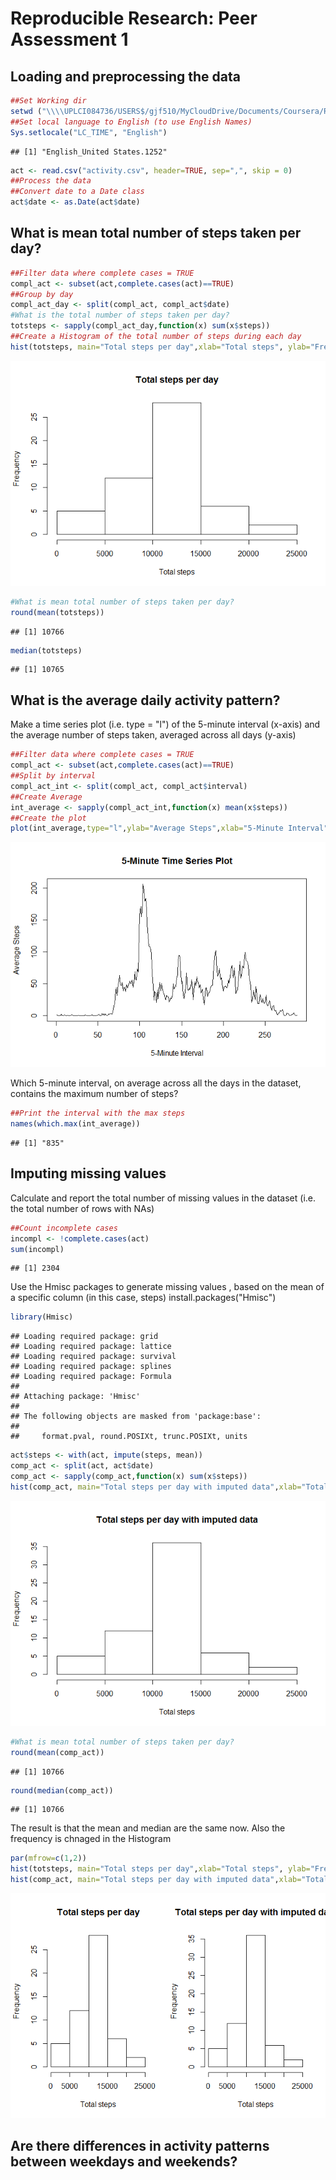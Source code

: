 # Reproducible Research: Peer Assessment 1


## Loading and preprocessing the data

```r
##Set Working dir
setwd ("\\\\UPLCI084736/USERS$/gjf510/MyCloudDrive/Documents/Coursera/RepData_PeerAssessment1")
##Set local language to English (to use English Names)
Sys.setlocale("LC_TIME", "English")  
```

```
## [1] "English_United States.1252"
```

```r
act <- read.csv("activity.csv", header=TRUE, sep=",", skip = 0)
##Process the data
##Convert date to a Date class
act$date <- as.Date(act$date)
```


## What is mean total number of steps taken per day?

```r
##Filter data where complete cases = TRUE
compl_act <- subset(act,complete.cases(act)==TRUE)
##Group by day
compl_act_day <- split(compl_act, compl_act$date)
#What is the total number of steps taken per day?
totsteps <- sapply(compl_act_day,function(x) sum(x$steps))
##Create a Histogram of the total number of steps during each day
hist(totsteps, main="Total steps per day",xlab="Total steps", ylab="Frequency")
```

![](PA1_template_files/figure-html/unnamed-chunk-2-1.png) 

```r
#What is mean total number of steps taken per day?
round(mean(totsteps))
```

```
## [1] 10766
```

```r
median(totsteps)
```

```
## [1] 10765
```


## What is the average daily activity pattern?
Make a time series plot (i.e. type = "l") of the 5-minute interval (x-axis) and the average number of steps taken, averaged across all days (y-axis)

```r
##Filter data where complete cases = TRUE
compl_act <- subset(act,complete.cases(act)==TRUE)
##Split by interval
compl_act_int <- split(compl_act, compl_act$interval)
##Create Average
int_average <- sapply(compl_act_int,function(x) mean(x$steps))
##Create the plot
plot(int_average,type="l",ylab="Average Steps",xlab="5-Minute Interval",main="5-Minute Time Series Plot")
```

![](PA1_template_files/figure-html/unnamed-chunk-3-1.png) 

Which 5-minute interval, on average across all the days in the dataset, contains the maximum number of steps?

```r
##Print the interval with the max steps
names(which.max(int_average))
```

```
## [1] "835"
```

## Imputing missing values
Calculate and report the total number of missing values in the dataset (i.e. the total number of rows with NAs)

```r
##Count incomplete cases
incompl <- !complete.cases(act)
sum(incompl)
```

```
## [1] 2304
```


Use the Hmisc packages to generate missing values , based on the mean of a specific column (in this case, steps)
install.packages("Hmisc")


```r
library(Hmisc)
```

```
## Loading required package: grid
## Loading required package: lattice
## Loading required package: survival
## Loading required package: splines
## Loading required package: Formula
## 
## Attaching package: 'Hmisc'
## 
## The following objects are masked from 'package:base':
## 
##     format.pval, round.POSIXt, trunc.POSIXt, units
```

```r
act$steps <- with(act, impute(steps, mean))
comp_act <- split(act, act$date)
comp_act <- sapply(comp_act,function(x) sum(x$steps))
hist(comp_act, main="Total steps per day with imputed data",xlab="Total steps", ylab="Frequency")
```

![](PA1_template_files/figure-html/unnamed-chunk-6-1.png) 

```r
#What is mean total number of steps taken per day?
round(mean(comp_act))
```

```
## [1] 10766
```

```r
round(median(comp_act))
```

```
## [1] 10766
```
The result is that the mean and median are the same now.
Also the frequency is chnaged in the Histogram


```r
par(mfrow=c(1,2))
hist(totsteps, main="Total steps per day",xlab="Total steps", ylab="Frequency")
hist(comp_act, main="Total steps per day with imputed data",xlab="Total steps", ylab="Frequency")
```

![](PA1_template_files/figure-html/unnamed-chunk-7-1.png) 


## Are there differences in activity patterns between weekdays and weekends?

